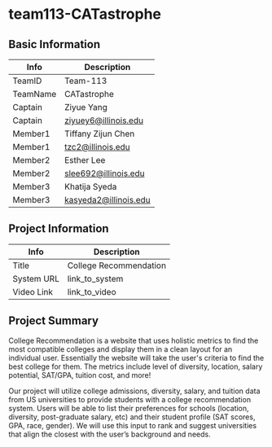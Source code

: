 # team113-CATastrophe

## Basic Information

|   Info      |        Description     |
| ----------- | ---------------------- |
| TeamID      |        Team-113        |
| TeamName    |       CATastrophe      |
| Captain     |       Ziyue Yang       |
| Captain     |  ziyuey6@illinois.edu  |
| Member1     |   Tiffany Zijun Chen   |
| Member1     |   tzc2@illinois.edu    |
| Member2     |       Esther Lee       |
| Member2     |  slee692@illinois.edu  |
| Member3     |      Khatija Syeda     |
| Member3     |	kasyeda2@illinois.edu  |

## Project Information

|   Info      |        Description     |
| ----------- | ---------------------- |
|  Title      |       College Recommendation     |
| System URL  |      link_to_system    |
| Video Link  |      link_to_video     |

## Project Summary

College Recommendation is a website that uses holistic metrics to find the most compatible colleges and display them in a clean layout for an individual user. Essentially the website will take the user's criteria to find the best college for them. The metrics include level of diversity, location, salary potential, SAT/GPA, tuition cost, and more! 

Our project will utilize college admissions, diversity, salary, and tuition data from US universities to provide students with a college recommendation system. Users will be able to list their preferences for schools (location, diversity, post-graduate salary, etc) and their student profile (SAT scores, GPA, race, gender). We will use this input to rank and suggest universities that align the closest with the user’s background and needs.    
